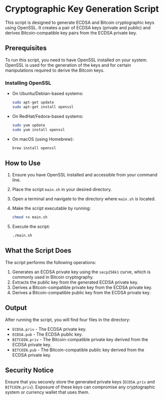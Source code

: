 # Cryptographic Key Generation Script

This script is designed to generate ECDSA and Bitcoin cryptographic keys using OpenSSL. It creates a pair of ECDSA keys (private and public) and derives Bitcoin-compatible key pairs from the ECDSA private key.

## Prerequisites

To run this script, you need to have OpenSSL installed on your system. OpenSSL is used for the generation of the keys and for certain manipulations required to derive the Bitcoin keys.

### Installing OpenSSL

- On Ubuntu/Debian-based systems:

  ```bash
  sudo apt-get update
  sudo apt-get install openssl
  ```

- On RedHat/Fedora-based systems:

  ```bash
  sudo yum update
  sudo yum install openssl
  ```

- On macOS (using Homebrew):

  ```bash
  brew install openssl
  ```

## How to Use

1. Ensure you have OpenSSL installed and accessible from your command line.
2. Place the script `main.sh` in your desired directory.
3. Open a terminal and navigate to the directory where `main.sh` is located.
4. Make the script executable by running:

   ```bash
   chmod +x main.sh
   ```

5. Execute the script:

   ```bash
   ./main.sh
   ```

## What the Script Does

The script performs the following operations:

1. Generates an ECDSA private key using the `secp256k1` curve, which is commonly used in Bitcoin cryptography.
2. Extracts the public key from the generated ECDSA private key.
3. Derives a Bitcoin-compatible private key from the ECDSA private key.
4. Derives a Bitcoin-compatible public key from the ECDSA private key.

## Output

After running the script, you will find four files in the directory:

- `ECDSA.priv` - The ECDSA private key.
- `ECDSA.pub` - The ECDSA public key.
- `BITCOIN.priv` - The Bitcoin-compatible private key derived from the ECDSA private key.
- `BITCOIN.pub` - The Bitcoin-compatible public key derived from the ECDSA private key.

## Security Notice

Ensure that you securely store the generated private keys (`ECDSA.priv` and `BITCOIN.priv`). Exposure of these keys can compromise any cryptographic system or currency wallet that uses them.